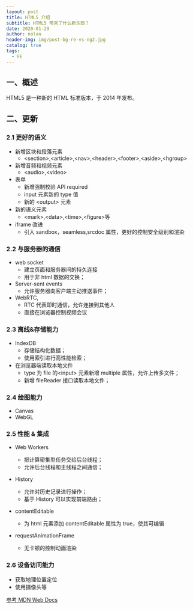 ```yaml
---
layout: post
title: HTML5 介绍
subtitle: HTML5 带来了什么新东西？
date: 2020-01-29
author: nolan
header-img: img/post-bg-re-vs-ng2.jpg
catalog: true
tags:
  - FE
---
```


## 一、概述

HTML5 是一种新的 HTML 标准版本，于 2014 年发布。

## 二、更新

### 2.1 更好的语义

- 新增区块和段落元素
  - \<section>,\<article>,\<nav>,\<header>,\<footer>,\<aside>,\<hgroup>
- 新增音频和视频元素
  - \<audio>,\<video>
- 表单
  - 新增强制校验 API required
  - input 元素新的 type 值
  - 新的 \<output> 元素
- 新的语义元素
  - \<mark>,\<data>,\<time>,\<figure>等
- iframe 改进
  - 引入 sandbox，seamless,srcdoc 属性，更好的控制安全级别和渲染

### 2.2 与服务器的通信

- web socket
  - 建立页面和服务器间的持久连接
  - 用于非 html 数据的交换；
- Server-sent events
  - 允许服务器向客户端主动推送事件；
- WebRTC,
  - RTC 代表即时通信，允许连接到其他人
  - 直接在浏览器控制视频会议

### 2.3 离线&存储能力

- IndexDB
  - 存储结构化数据；
  - 使用索引进行高性能检索；
- 在浏览器端读取本地文件
  - type 为 file 的\<input> 元素新增 multiple 属性，允许上传多文件；
  - 新增 fileReader 接口读取本地文件；

### 2.4 绘图能力

- Canvas
- WebGL

### 2.5 性能 & 集成

- Web Workers
  - 把计算密集型任务交给后台线程；
  - 允许后台线程和主线程之间通信；
- History

  - 允许对历史记录进行操作；
  - 基于 History 可以实现前端路由；

- contentEditable

  - 为 html 元素添加 contentEditable 属性为 true，使其可编辑

- requestAnimationFrame
  - 无卡顿的控制动画渲染

### 2.6 设备访问能力

- 获取地理位置定位
- 使用摄像头等

[参考 MDN Web Docs](https://developer.mozilla.org/zh-CN/docs/Web/Guide/HTML/HTML5)

